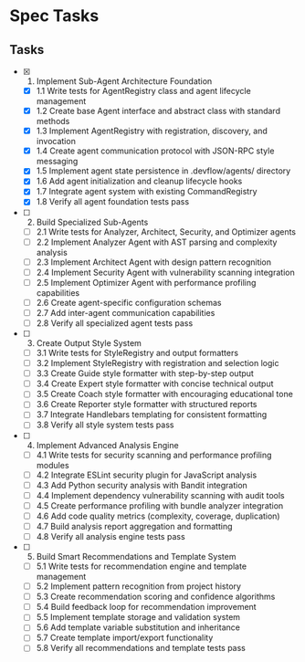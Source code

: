 # Spec Tasks

## Tasks

- [x] 1. Implement Sub-Agent Architecture Foundation
  - [x] 1.1 Write tests for AgentRegistry class and agent lifecycle management
  - [x] 1.2 Create base Agent interface and abstract class with standard methods
  - [x] 1.3 Implement AgentRegistry with registration, discovery, and invocation
  - [x] 1.4 Create agent communication protocol with JSON-RPC style messaging
  - [x] 1.5 Implement agent state persistence in .devflow/agents/ directory
  - [x] 1.6 Add agent initialization and cleanup lifecycle hooks
  - [x] 1.7 Integrate agent system with existing CommandRegistry
  - [x] 1.8 Verify all agent foundation tests pass

- [ ] 2. Build Specialized Sub-Agents
  - [ ] 2.1 Write tests for Analyzer, Architect, Security, and Optimizer agents
  - [ ] 2.2 Implement Analyzer Agent with AST parsing and complexity analysis
  - [ ] 2.3 Implement Architect Agent with design pattern recognition
  - [ ] 2.4 Implement Security Agent with vulnerability scanning integration
  - [ ] 2.5 Implement Optimizer Agent with performance profiling capabilities
  - [ ] 2.6 Create agent-specific configuration schemas
  - [ ] 2.7 Add inter-agent communication capabilities
  - [ ] 2.8 Verify all specialized agent tests pass

- [ ] 3. Create Output Style System
  - [ ] 3.1 Write tests for StyleRegistry and output formatters
  - [ ] 3.2 Implement StyleRegistry with registration and selection logic
  - [ ] 3.3 Create Guide style formatter with step-by-step output
  - [ ] 3.4 Create Expert style formatter with concise technical output
  - [ ] 3.5 Create Coach style formatter with encouraging educational tone
  - [ ] 3.6 Create Reporter style formatter with structured reports
  - [ ] 3.7 Integrate Handlebars templating for consistent formatting
  - [ ] 3.8 Verify all style system tests pass

- [ ] 4. Implement Advanced Analysis Engine
  - [ ] 4.1 Write tests for security scanning and performance profiling modules
  - [ ] 4.2 Integrate ESLint security plugin for JavaScript analysis
  - [ ] 4.3 Add Python security analysis with Bandit integration
  - [ ] 4.4 Implement dependency vulnerability scanning with audit tools
  - [ ] 4.5 Create performance profiling with bundle analyzer integration
  - [ ] 4.6 Add code quality metrics (complexity, coverage, duplication)
  - [ ] 4.7 Build analysis report aggregation and formatting
  - [ ] 4.8 Verify all analysis engine tests pass

- [ ] 5. Build Smart Recommendations and Template System
  - [ ] 5.1 Write tests for recommendation engine and template management
  - [ ] 5.2 Implement pattern recognition from project history
  - [ ] 5.3 Create recommendation scoring and confidence algorithms
  - [ ] 5.4 Build feedback loop for recommendation improvement
  - [ ] 5.5 Implement template storage and validation system
  - [ ] 5.6 Add template variable substitution and inheritance
  - [ ] 5.7 Create template import/export functionality
  - [ ] 5.8 Verify all recommendations and template tests pass